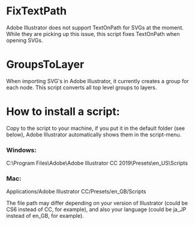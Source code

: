# FixTextPath
Adobe Illustrator does not support TextOnPath for SVGs at the moment. While they are picking up this issue, this script fixes TextOnPath when opening SVGs.

# GroupsToLayer
When importing SVG's in Adobe Illustrator, it currently creates a group for each node. This script converts all top level groups to layers.

# How to install a script:
Copy to the script to your machine, if you put it in the default folder (see below), Adobe Illustrator automatically shows them in the script-menu.

### Windows:
C:\Program Files\Adobe\Adobe Illustrator CC 2019\Presets\en_US\Scripts

### Mac:
Applications/Adobe Illustrator CC/Presets/en_GB/Scripts

The file path may differ depending on your version of Illustrator (could be CS6 instead of CC, for example), and also your language (could be ja_JP instead of en_GB, for example).
